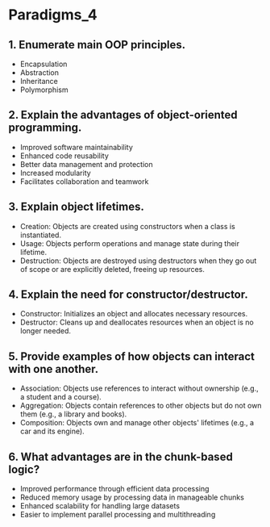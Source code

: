 # Paradigms_4

## 1. Enumerate main OOP principles.
- Encapsulation
- Abstraction
- Inheritance
- Polymorphism

## 2. Explain the advantages of object-oriented programming.
- Improved software maintainability
- Enhanced code reusability
- Better data management and protection
- Increased modularity
- Facilitates collaboration and teamwork

## 3. Explain object lifetimes.
- Creation: Objects are created using constructors when a class is instantiated.
- Usage: Objects perform operations and manage state during their lifetime.
- Destruction: Objects are destroyed using destructors when they go out of scope or are explicitly deleted, freeing up resources.

## 4. Explain the need for constructor/destructor.
- Constructor: Initializes an object and allocates necessary resources.
- Destructor: Cleans up and deallocates resources when an object is no longer needed.

## 5. Provide examples of how objects can interact with one another.
- Association: Objects use references to interact without ownership (e.g., a student and a course).
- Aggregation: Objects contain references to other objects but do not own them (e.g., a library and books).
- Composition: Objects own and manage other objects' lifetimes (e.g., a car and its engine).

## 6. What advantages are in the chunk-based logic?
- Improved performance through efficient data processing
- Reduced memory usage by processing data in manageable chunks
- Enhanced scalability for handling large datasets
- Easier to implement parallel processing and multithreading
